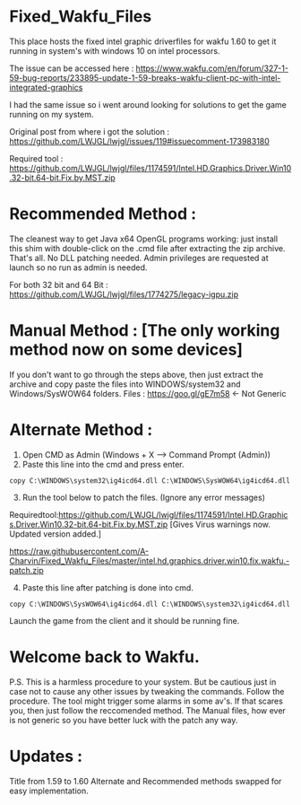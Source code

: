 # Fixed_Wakfu_Files
This place hosts the fixed intel graphic driverfiles for wakfu 1.60 to get it running in system's with windows 10 on intel processors. 

The issue can be accessed here : https://www.wakfu.com/en/forum/327-1-59-bug-reports/233895-update-1-59-breaks-wakfu-client-pc-with-intel-integrated-graphics

I had the same issue so i went  around looking for solutions to get the game running on my system.

Original post from where i got the solution : https://github.com/LWJGL/lwjgl/issues/119#issuecomment-173983180

Required tool : https://github.com/LWJGL/lwjgl/files/1174591/Intel.HD.Graphics.Driver.Win10.32-bit.64-bit.Fix.by.MST.zip

# Recommended Method :

The cleanest way to get Java x64 OpenGL programs working: just install this shim with double-click on the .cmd file after extracting the zip archive. That's all. No DLL patching needed. Admin privileges are requested at launch so no run as admin is needed.

For both 32 bit and 64 Bit : https://github.com/LWJGL/lwjgl/files/1774275/legacy-igpu.zip

# Manual Method : [The only working method now on some devices]

If you don't want to go through the steps above, then just extract the archive and copy paste the files into WINDOWS/system32 and Windows/SysWOW64 folders.
Files : https://goo.gl/gE7m58 <- Not Generic 

# Alternate Method :

1. Open CMD as Admin (Windows + X --> Command Prompt (Admin))
2.  Paste this line into the cmd and press enter.

`copy C:\WINDOWS\system32\ig4icd64.dll C:\WINDOWS\SysWOW64\ig4icd64.dll`

3. Run the tool below to patch the files. (Ignore any error messages)

Requiredtool:https://github.com/LWJGL/lwjgl/files/1174591/Intel.HD.Graphics.Driver.Win10.32-bit.64-bit.Fix.by.MST.zip [Gives Virus warnings now. Updated version added.]

https://raw.githubusercontent.com/A-Charvin/Fixed_Wakfu_Files/master/intel.hd.graphics.driver.win10.fix.wakfu.-patch.zip

4. Paste this line after patching is done into cmd.

`copy C:\WINDOWS\SysWOW64\ig4icd64.dll C:\WINDOWS\system32\ig4icd64.dll`

Launch the game from the client and it should be running fine. 

# Welcome back to Wakfu.

P.S. This is a harmless procedure to your system. But be cautious just in case not to cause any other issues by tweaking the commands. Follow the procedure.
The tool might trigger some alarms in some av's. If that scares you, then just follow the reccomended method.
The Manual files, how ever is not generic so you have better luck with the patch any way.

# Updates :
Title from 1.59 to 1.60
Alternate and Recommended methods swapped for easy implementation. 
